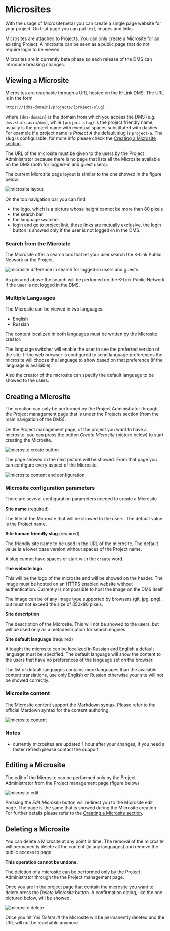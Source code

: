 
# Microsites

With the usage of Microsite(beta) you can create a single page website for your project. On that page you can put text, images and links.

Microsites are attached to Projects. You can only create a Microsite for an existing Project. A microsite can be seen as a public page that do not require login to be viewed.


Microsites are in currently beta phase so each release of the DMS can introduce breaking changes.


## Viewing a Microsite

Microsites are reachable through a URL hosted on the K-Link DMS. The URL is in the form

```
https://{dms-domain}/projects/{project-slug}
```

where `{dms-domain}` is the domain from which you access the DMS (e.g. `dms.klink.asia/dms`), while `{project-slug}` is the project friendly name, 
usually is the project name with eventual spaces substituted with dashes. For example if a project name is _Project A_ the default slug is `project-a`. 
The slug is configurable, for more info please check the [Creating a Microsite section](#creating-a-microsite).

The URL of the microsite must be given to the users by the Project Administrator because there is no page that lists all 
the Microsite available on the DMS (both for logged-in and guest users).

The current Microsite page layout is similar to the one showed in the figure below.

![microsite layout](./img/microsite-layout.png)

On the top navigation bar you can find

- the logo, which is a picture whose height cannot be more than 80 pixels
- the search bar
- the language switcher
- login and go to project link, these links are mutually exclusive, the login button is showed only if the user is not logged-in in the DMS. 


### Search from the Microsite

The Microsite offer a search box that let your user search the K-Link Public Network or the Project.

![microsite difference in search for logged-in users and guests](./img/microsite-login-vs-guest.jpg)

As pictured above the search will be perfomed on the K-Link Public Network if the user is not logged in the DMS.


### Multiple Languages

The Microsite can be viewed in two languages:

- English
- Russian

The content localized in both languages must be written by the Microsite creator.

The language switcher will enable the user to see the preferred version of the site. If the web browser is configured to send language preferences 
the microsite will choose the language to show based on that preference (if the language is available).

Also the creator of the microsite can specify the default language to be showed to the users.


## Creating a Microsite

The creation can only be performed by the Project Administrator through the Project management page that is under the Projects section (from the main navigation of the DMS).

On the Project management page, of the project you want to have a microsite, you can press the button _Create Microsite_ (picture below) to start creating the Microsite.

![microsite create button](./img/microsite-create-1.JPG)

The page showed in the next picture will be showed. From that page you can configure every aspect of the Microsite.

![microsite content and configuration](./img/microsite-create-2.png)

### Microsite configuration parameters

There are several configuration parameters needed to create a Microsite

**Site name** (required)

The title of the Microsite that will be showed to the users. The default value is the Project name.

**Site human friendly slug** (required)

The friendly site name to be used in the URL of the microsite. The default value is a lower case version without spaces of the Project name.

A slug cannot have spaces or start with the `create` word.

**The website logo**

This will be the logo of the microsite and will be showed on the header. The image must be hosted on an HTTPS enabled website without authentication. 
Currently is not possible to host the image on the DMS itself.

The image can be of any image type supported by browsers (git, jpg, png), but must not exceed the size of 350x80 pixels.

**Site description**

The description of the Microsite. This will not be showed to the users, but will be used only as a metadescription for search engines

**Site default language** (required)

Altought the microsite can be localized in Russian and English a default language must be specified. The default language will show the content to the users that have no 
preferences of the language set on the browser.

The list of default languages contains more languages than the available content translations, use only English or Russian otherwise your site will not be showed correctly.


### Microsite content

The Microsite content support the [Markdown syntax](https://daringfireball.net/projects/markdown/basics). Please refer to the official Mardown syntax for the content authoring.

![microsite content](./img/microsite-content-english.png)

### Notes

- currently microsites are updated 1 hour after your changes, if you need a faster refresh please contact the support

## Editing a Microsite

The edit of the Microsite can be performed only by the Project Administrator from the Project management page (figure below)

![microsite edit](./img/microsite-edit-button.png)

Pressing the _Edit Microsite_ button will redirect you to the Microsite edit page. The page is the same that is showed during the Microsite creation. 
For further details please refer to the [Creating a Microsite section](#creating-a-microsite).

## Deleting a Microsite

You can delete a Microsite at any point in time. The removal of the microsite will permanently delete all the content (in any languages) and remove the public access to page.

**This operation cannot be undone.**

The deletion of a microsite can be performed only by the Project Administrator through the the Project management page.

Once you are in the project page that contain the microsite you want to delete press the _Delete Microsite_ button. A confirmation dialog, like the one pictured below, will be showed.

![microsite delete](./img/microsite-delete.png) 

Once you hit _Yes Delete it!_ the Microsite will be permanently deleted and the URL will not be reachable anymore.

